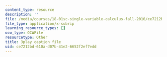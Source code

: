 ```yaml
---
content_type: resource
description: ''
file: /media/courses/18-01sc-single-variable-calculus-fall-2010/ce7212bd610ad07b41e26652f2ef7edd_bo8SFHppXZk.srt
file_type: application/x-subrip
learning_resource_types: []
ocw_type: OCWFile
resourcetype: Other
title: 3play caption file
uid: ce7212bd-610a-d07b-41e2-6652f2ef7edd
---
```

